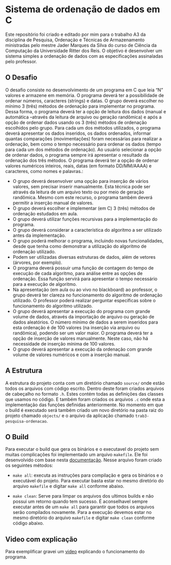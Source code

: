 # Sistema de ordenação de dados em C
Este repositório foi criado e editado por mim para o trabalho A3 da disciplina de Pesquisa, Ordenação e Técnicas de Armazenamento ministradas pelo mestre Jader Marques da Silva do curso de Ciência da Computação da Universidade Ritter dos Reis. O objetivo é desenvolver um sistema simples a ordenação de dados com as especificações assinaladas pelo professor.


## O Desafio
O desafio consiste no desenvolvimento de um programa em C que leia “N” valores e armazene em memória. O programa deverá ter a possibilidade de ordenar números, caracteres (strings) e datas. O grupo deverá escolher no mínimo 3 (três) métodos de ordenação para implementar no programa. Dessa forma, o programa deverá ter a opção de leitura dos dados (manual e automática –através da leitura de arquivo ou geração randômica) e após a opção de ordenar dados usando os 3 (três) métodos de ordenação escolhidos pelo grupo. Para cada um dos métodos utilizados, o programa deverá apresentar os dados inseridos, os dados ordenados, informar quantas comparações (movimentações) foram necessárias para realizar a ordenação, bem como o tempo necessário para ordenar os dados (tempo para cada um dos métodos de ordenação). Ao usuário selecionar a opção de ordenar dados, o programa sempre irá apresentar o resultado da ordenação dos três métodos. O programa deverá ter a opção de ordenar valores numéricos inteiros, reais, datas (em formato DD/MM/AAAA) e caracteres, como nomes e palavras.:

- O grupo deverá desenvolver uma opção para inserção de vários valores, sem precisar inserir manualmente. Esta técnica pode ser através da leitura de um arquivo texto ou por meio de geração randômica. Mesmo com este recurso, o programa também deverá permitir a inserção manual de valores.
- O grupo deverá escolher e implementar (em C) 3 (três) métodos de ordenação estudados em aula.
- O grupo deverá utilizar funções recursivas para a implementação do programa.
- O grupo deverá considerar a característica do algoritmo a ser utilizado antes da implementação.
- O grupo poderá melhorar o programa, incluindo novas funcionalidades, desde que tenha como demonstrar a utilização do algoritmo de ordenação utilizado.
- Podem ser utilizadas diversas estruturas de dados, além de vetores (árvores, por exemplo).
- O programa deverá possuir uma função de contagem do tempo de execução de cada algoritmo, para análise entre as opções de ordenação. Essa função servirá para apresentar o tempo necessário para a execução de algoritmo.
- Na apresentação (em aula ou ao vivo no blackboard) ao professor, o grupo deverá ter clareza no funcionamento do algoritmo de ordenação utilizado. O professor poderá realizar perguntar específicas sobre o funcionamento do algoritmo utilizado.
- O grupo deverá apresentar a execução do programa com grande volume de dados, através da importação de arquivo ou geração de dados aleatórios. O número mínimo de dados a serem inseridos para esta ordenação é de 100 valores (na inserção via arquivo ou randômica), podendo ser um valor maior. O programa deverá ter a opção de inserção de valores manualmente. Neste caso, não há necessidade de inserção mínima de 100 valores.
- O grupo deverá apresentar a execução da ordenação com grande volume de valores numéricos e com a inserção manual.


## A Estrutura
A estrutura do projeto conta com um diretório chamado `source/` onde estão todos os arquivos com código escrito. Dentro deste foram criados arquivos de cabeçalho no formato `.h`. Estes contém todas as definições das classes que usamos no código. E também foram criados os arquivos `.c` onde esta a implementação das funções definidas anteriormente. No momento em que o build é executado será também criado um novo diretório na pasta raiz do projeto chamado `objects/` e o arquivo da aplicação chamado `trab3-pesquisa-ordenacao`.


## O Build
Para executar o build que gera os binários e o executavel do projeto sem muitas complicações foi implementado um arquivo `makefile`. Ele foi desenvolvido com base nesta [documentação](https://www.gnu.org/software/make/manual/make.html). Nesse arquivo foram criado os seguintes métodos:
- `make all`: executa as instruções para compilação e gera os binários e o executável do projeto. Para executar basta estar no mesmo diretório do arquivo `makefile` e digitar `make all` conforme abaixo. 


- `make clean`: Serve para limpar os arquivos dos ultimos builds e não possui um retorno quando tem sucesso. É aconselhavel sempre executar antes de um `make all` para garantir que todos os arquivos serão compilados novamente. Para a execução devemos estar no mesmo diretório do arquivo `makefile`  e digitar `make clean` conforme código abaixo.

## Video com explicação
Para exemplificar gravei um [video](https://youtu.be/JmgwMrE93yU) explicando o funcionamento do programa.